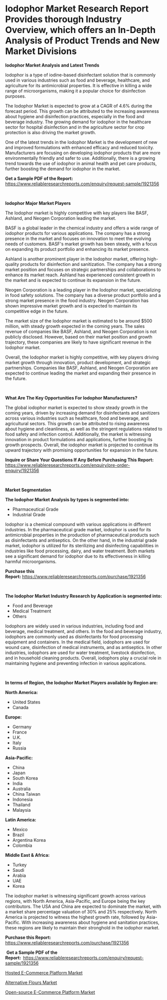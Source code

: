 <p><h1>Iodophor Market Research Report Provides thorough Industry Overview, which offers an In-Depth Analysis of Product Trends and New Market Divisions</h1></p><p><strong>Iodophor Market Analysis and Latest Trends</strong></p>
<p><p>Iodophor is a type of iodine-based disinfectant solution that is commonly used in various industries such as food and beverage, healthcare, and agriculture for its antimicrobial properties. It is effective in killing a wide range of microorganisms, making it a popular choice for disinfection purposes.</p><p>The Iodophor Market is expected to grow at a CAGR of 4.6% during the forecast period. This growth can be attributed to the increasing awareness about hygiene and disinfection practices, especially in the food and beverage industry. The growing demand for iodophor in the healthcare sector for hospital disinfection and in the agriculture sector for crop protection is also driving the market growth.</p><p>One of the latest trends in the Iodophor Market is the development of new and improved formulations with enhanced efficacy and reduced toxicity. Manufacturers are focusing on developing iodophor products that are more environmentally friendly and safer to use. Additionally, there is a growing trend towards the use of iodophor in animal health and pet care products, further boosting the demand for iodophor in the market.</p></p>
<p><strong>Get a Sample PDF of the Report:&nbsp;</strong> <a href="https://www.reliableresearchreports.com/enquiry/request-sample/1921356">https://www.reliableresearchreports.com/enquiry/request-sample/1921356</a></p>
<p>&nbsp;</p>
<p><strong>Iodophor Major Market Players</strong></p>
<p><p>The Iodophor market is highly competitive with key players like BASF, Ashland, and Neogen Corporation leading the market.</p><p>BASF is a global leader in the chemical industry and offers a wide range of iodophor products for various applications. The company has a strong presence in the market and focuses on innovation to meet the evolving needs of customers. BASF's market growth has been steady, with a focus on expanding its product portfolio and enhancing its market presence.</p><p>Ashland is another prominent player in the Iodophor market, offering high-quality products for disinfection and sanitization. The company has a strong market position and focuses on strategic partnerships and collaborations to enhance its market reach. Ashland has experienced consistent growth in the market and is expected to continue its expansion in the future.</p><p>Neogen Corporation is a leading player in the Iodophor market, specializing in food safety solutions. The company has a diverse product portfolio and a strong market presence in the food industry. Neogen Corporation has shown impressive market growth and is expected to maintain its competitive edge in the future.</p><p>The market size of the Iodophor market is estimated to be around $500 million, with steady growth expected in the coming years. The sales revenue of companies like BASF, Ashland, and Neogen Corporation is not publicly disclosed. However, based on their market position and growth trajectory, these companies are likely to have significant revenue in the Iodophor market. </p><p>Overall, the Iodophor market is highly competitive, with key players driving market growth through innovation, product development, and strategic partnerships. Companies like BASF, Ashland, and Neogen Corporation are expected to continue leading the market and expanding their presence in the future.</p></p>
<p>&nbsp;</p>
<p><strong>What Are The Key Opportunities For Iodophor Manufacturers?</strong></p>
<p><p>The global iodophor market is expected to show steady growth in the coming years, driven by increasing demand for disinfectants and sanitizers across various industries such as healthcare, food and beverage, and agricultural sectors. This growth can be attributed to rising awareness about hygiene and cleanliness, as well as the stringent regulations related to food safety and infection control. Additionally, the market is witnessing innovation in product formulations and applications, further boosting its growth prospects. Overall, the iodophor market is projected to continue its upward trajectory with promising opportunities for expansion in the future.</p></p>
<p><strong>Inquire or Share Your Questions If Any Before Purchasing This Report:</strong> <a href="https://www.reliableresearchreports.com/enquiry/pre-order-enquiry/1921356">https://www.reliableresearchreports.com/enquiry/pre-order-enquiry/1921356</a></p>
<p>&nbsp;</p>
<p><strong>Market Segmentation</strong></p>
<p><strong>The Iodophor Market Analysis by types is segmented into:</strong></p>
<p><ul><li>Pharmaceutical Grade</li><li>Industrial Grade</li></ul></p>
<p><p>Iodophor is a chemical compound with various applications in different industries. In the pharmaceutical grade market, iodophor is used for its antimicrobial properties in the production of pharmaceutical products such as disinfectants and antiseptics. On the other hand, in the industrial grade market, iodophor is utilized for its sterilizing and disinfecting capabilities in industries like food processing, dairy, and water treatment. Both markets see a significant demand for iodophor due to its effectiveness in killing harmful microorganisms.</p></p>
<p><strong>Purchase this Report:&nbsp;</strong><a href="https://www.reliableresearchreports.com/purchase/1921356">https://www.reliableresearchreports.com/purchase/1921356</a></p>
<p>&nbsp;</p>
<p><strong>The Iodophor Market Industry Research by Application is segmented into:</strong></p>
<p><ul><li>Food and Beverage</li><li>Medical Treatment</li><li>Others</li></ul></p>
<p><p>Iodophors are widely used in various industries, including food and beverage, medical treatment, and others. In the food and beverage industry, iodophors are commonly used as disinfectants for food processing equipment and containers. In the medical field, iodophors are used for wound care, disinfection of medical instruments, and as antiseptics. In other industries, iodophors are used for water treatment, livestock disinfection, and in household cleaning products. Overall, iodophors play a crucial role in maintaining hygiene and preventing infection in various applications.</p></p>
<p>&nbsp;</p>
<p><strong>In terms of Region, the Iodophor Market Players available by Region are:</strong></p>
<p>
    <p> <strong> North America: </strong>
        <ul>
            <li>United States</li>
            <li>Canada</li>
        </ul>
        </p> 
    <p> <strong> Europe: </strong>
        <ul>
            <li>Germany</li>
            <li>France</li>
            <li>U.K.</li>
            <li>Italy</li>
            <li>Russia</li>
        </ul>
        </p> 
    <p> <strong> Asia-Pacific: </strong>
        <ul>
            <li>China</li>
            <li>Japan</li>
            <li>South Korea</li>
            <li>India</li>
            <li>Australia</li>
            <li>China Taiwan</li>
            <li>Indonesia</li>
            <li>Thailand</li>
            <li>Malaysia</li>
        </ul>
        </p> 
    <p> <strong> Latin America: </strong>
        <ul>
            <li>Mexico</li>
            <li>Brazil</li>
            <li>Argentina Korea</li>
            <li>Colombia</li>
        </ul>
        </p> 
    <p> <strong> Middle East & Africa: </strong>
        <ul>
            <li>Turkey</li>
            <li>Saudi</li>
            <li>Arabia</li>
            <li>UAE</li>
            <li>Korea</li>
        </ul>
    </p>
    </p>
<p><p>The iodophor market is witnessing significant growth across various regions, with North America, Asia-Pacific, and Europe being the key contributors. The USA and China are expected to dominate the market, with a market share percentage valuation of 30% and 25% respectively. North America is projected to witness the highest growth rate, followed by Asia-Pacific. With increasing awareness about hygiene and sanitation practices, these regions are likely to maintain their stronghold in the iodophor market.</p></p>
<p><strong>Purchase this Report: </strong><a href="https://www.reliableresearchreports.com/purchase/1921356">https://www.reliableresearchreports.com/purchase/1921356</a></p>
<p>&nbsp;<strong>Get a Sample PDF of the Report:&nbsp;&nbsp;</strong><a href="https://www.reliableresearchreports.com/enquiry/request-sample/1921356">https://www.reliableresearchreports.com/enquiry/request-sample/1921356</a></p>
<p><strong></strong></p>
<p><p><a href="https://rainy-horn-d69.notion.site/Hosted-E-Commerce-Platform-Market-Research-Report-Forecasted-for-Period-from-2024-2031-by-Market--c71880b3406247caa562e7d9a18fe580">Hosted E-Commerce Platform Market</a></p><p><a href="https://view.publitas.com/reportprime-1/alternative-flours-market-dynamics-2024-2031-also-about-its-market-trends-projections-and-opportunities/">Alternative Flours Market</a></p><p><a href="https://woozy-pyroraptor-a1f.notion.site/Open-source-E-Commerce-Platform-Market-A-Comprehensive-Report-of-its-Market-Share-Growth-Trends-2-648bf5e1ede942478f5f1b8e8ac3ba82">Open-source E-Commerce Platform Market</a></p></p>
